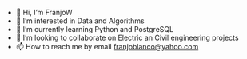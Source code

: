- 👋 Hi, I’m FranjoW
- 👀 I’m interested in Data and Algorithms
- 🌱 I’m currently learning Python and PostgreSQL
- 💞️ I’m looking to collaborate on Electric an Civil engineering projects
- 📫 How to reach me by email franjoblanco@yahoo.com

<!---
FranjoW/FranjoW is a ✨ special ✨ repository because its `README.md` (this file) appears on your GitHub profile.
You can click the Preview link to take a look at your changes.
--->
